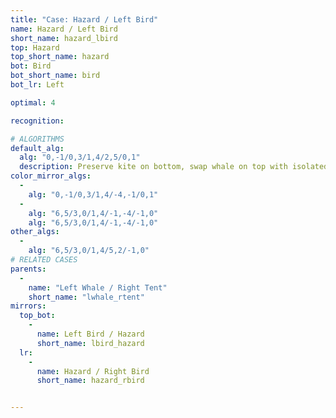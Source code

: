 ```yaml
---
title: "Case: Hazard / Left Bird"
name: Hazard / Left Bird
short_name: hazard_lbird
top: Hazard
top_short_name: hazard
bot: Bird
bot_short_name: bird
bot_lr: Left

optimal: 4

recognition:

# ALGORITHMS
default_alg:
  alg: "0,-1/0,3/1,4/2,5/0,1"
  description: Preserve kite on bottom, swap whale on top with isolated edge on bottom to form good whale/tent.
color_mirror_algs:
  -
    alg: "0,-1/0,3/1,4/-4,-1/0,1"
  -
    alg: "6,5/3,0/1,4/-1,-4/-1,0"
    alg: "6,5/3,0/1,4/-1,-4/-1,0"
other_algs:
  -
    alg: "6,5/3,0/1,4/5,2/-1,0"
# RELATED CASES
parents:
  -
    name: "Left Whale / Right Tent"
    short_name: "lwhale_rtent"
mirrors:
  top_bot:
    -
      name: Left Bird / Hazard
      short_name: lbird_hazard
  lr:
    -
      name: Hazard / Right Bird
      short_name: hazard_rbird


---
```


